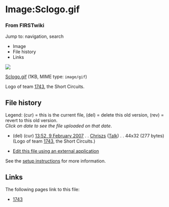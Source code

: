 

# Image:Sclogo.gif

### From FIRSTwiki

Jump to: navigation, search

  * Image
  * File history
  * Links

![](/media/3/35/Sclogo.gif)

[Sclogo.gif](/media/3/35/Sclogo.gif "Sclogo.gif" ) (1KB, MIME type:
`image/gif`)

Logo of team [1743](1743 "1743" ), the Short Circuits.

## File history

Legend: (cur) = this is the current file, (del) = delete this old version,
(rev) = revert to this old version.  
_Click on date to see the file uploaded on that date_.

  * (del) (cur) [13:52, 9 February 2007](/media/3/35/Sclogo.gif "/media/3/35/Sclogo.gif" ) . . [Chriszs](/index.php?title=User:Chriszs&action=edit "User:Chriszs" ) ([Talk](/index.php?title=User_talk:Chriszs&action=edit "User talk:Chriszs" )) . . 44x32 (277 bytes) (Logo of team [1743](1743 "1743" ), the Short Circuits.)
  

  * [Edit this file using an external application](/index.php?title=Image:Sclogo.gif&action=edit&externaledit=true&mode=file "Image:Sclogo.gif" )

See the [setup
instructions](http://meta.wikimedia.org/wiki/Help:External_editors
"http://meta.wikimedia.org/wiki/Help:External_editors" ) for more information.

## Links

The following pages link to this file:

  * [1743](1743 "1743" )

